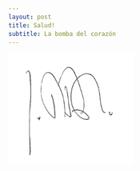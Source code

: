 ```yaml
---
layout: post
title: Salud!
subtitle: La bomba del corazón
---
```


<img src="/img/signature.jpg" width="250" height="224" />
